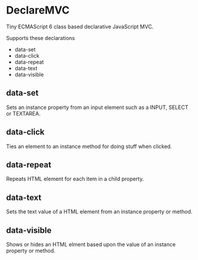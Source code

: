 # DeclareMVC
Tiny ECMAScript 6 class based declarative JavaScript MVC.

Supports these declarations

* data-set
* data-click
* data-repeat
* data-text
* data-visible

data-set
--------

Sets an instance property from an input element such as a INPUT, SELECT or TEXTAREA.

data-click
----------

Ties an element to an instance method for doing stuff when clicked.

data-repeat
-----------

Repeats HTML element for each item in a child property.

data-text
---------

Sets the text value of a HTML element from an instance property or method.

data-visible
------------

Shows or hides an HTML elment based upon the value of an instance property or method.
